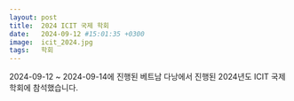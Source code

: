 ```yaml
---
layout: post
title:  2024 ICIT 국제 학회
date:   2024-09-12 #15:01:35 +0300
image:  icit_2024.jpg
tags:   학회
---
```


2024-09-12 ~ 2024-09-14에 진행된 베트남 다낭에서 진행된 2024년도 ICIT 국제 학회에 참석했습니다.
